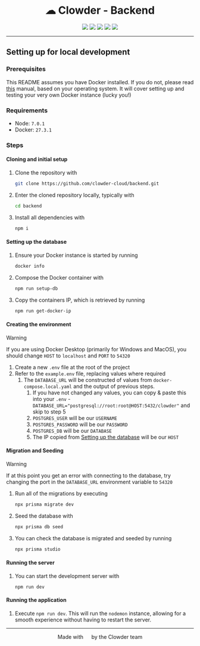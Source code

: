 <h1 align="center">☁ Clowder - Backend</h1>
<p align="center">
<img src="https://img.shields.io/badge/Express.js-%23404d59.svg?logo=express&logoColor=%2361DAFB">
<img src="https://img.shields.io/badge/TypeScript-3178C6?logo=typescript&logoColor=fff">
<img src="https://img.shields.io/badge/Postgres-%23316192.svg?logo=postgresql&logoColor=white">
<img src="https://img.shields.io/badge/Jira-0052CC?logo=jira&logoColor=fff">
<img src="https://img.shields.io/badge/GitHub_Actions-2088FF?logo=github-actions&logoColor=white">
</p>

---

## Setting up for local development

### Prerequisites

This README assumes you have Docker installed. If you do not, please read [this](https://docs.docker.com/engine/install/) manual, based on your operating system. It will cover setting up and testing your very own Docker instance (lucky you!)

### Requirements

- Node: `7.0.1`
- Docker: `27.3.1`

### Steps

#### Cloning and initial setup

1. Clone the repository with
   ```bash
   git clone https://github.com/clowder-cloud/backend.git
   ```
2. Enter the cloned repository locally, typically with
   ```bash
   cd backend
   ```
3. Install all dependencies with
   ```bash
   npm i
   ```

#### Setting up the database

1. Ensure your Docker instance is started by running
   ```bash
   docker info
   ```
2. Compose the Docker container with
   ```bash
   npm run setup-db
   ```
3. Copy the containers IP, which is retrieved by running
   ```bash
   npm run get-docker-ip
   ```

#### Creating the environment

> [!WARNING]  
> If you are using Docker Desktop (primarily for Windows and MacOS), you should change `HOST` to `localhost` and `PORT` to `54320`

1. Create a new `.env` file at the root of the project
2. Refer to the `example.env` file, replacing values where required
   1. The `DATABASE_URL` will be constructed of values from `docker-compose.local.yaml` and the output of previous steps.
      1. If you have not changed any values, you can copy & paste this into your `.env` - `DATABASE_URL="postgresql://root:root@HOST:5432/clowder"` and skip to step 5
      2. `POSTGRES_USER` will be our `USERNAME`
      3. `POSTGRES_PASSWORD` will be our `PASSWORD`
      4. `POSTGRES_DB` will be our `DATABASE`
      5. The IP copied from [Setting up the database](###-Setting-up-the-database) will be our `HOST`

#### Migration and Seeding

> [!WARNING]  
> If at this point you get an error with connecting to the database, try changing the port in the `DATABASE_URL` environment variable to `54320`

1. Run all of the migrations by executing
   ```bash
   npx prisma migrate dev
   ```
2. Seed the database with
   ```bash
   npx prisma db seed
   ```
3. You can check the database is migrated and seeded by running
   ```bash
   npx prisma studio
   ```

#### Running the server

1. You can start the development server with
   ```
   npm run dev
   ```

#### Running the application

1. Execute `npm run dev`. This will run the `nodemon` instance, allowing for a smooth experience without having to restart the server.

---

<p align="center">Made with <img height="14" src="https://emoji.lgbt/assets/svg/gay-heart.svg"/> by the Clowder team</p>
